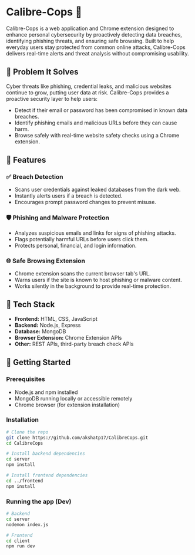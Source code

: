 # Calibre-Cops 🔐

Calibre-Cops is a web application and Chrome extension designed to enhance personal cybersecurity by proactively detecting data breaches, identifying phishing threats, and ensuring safe browsing. Built to help everyday users stay protected from common online attacks, Calibre-Cops delivers real-time alerts and threat analysis without compromising usability.

## 🚨 Problem It Solves

Cyber threats like phishing, credential leaks, and malicious websites continue to grow, putting user data at risk. Calibre-Cops provides a proactive security layer to help users:

- Detect if their email or password has been compromised in known data breaches.
- Identify phishing emails and malicious URLs before they can cause harm.
- Browse safely with real-time website safety checks using a Chrome extension.

## 🔑 Features

### ✅ Breach Detection
- Scans user credentials against leaked databases from the dark web.
- Instantly alerts users if a breach is detected.
- Encourages prompt password changes to prevent misuse.

### 🛡️ Phishing and Malware Protection
- Analyzes suspicious emails and links for signs of phishing attacks.
- Flags potentially harmful URLs before users click them.
- Protects personal, financial, and login information.

### 🌐 Safe Browsing Extension
- Chrome extension scans the current browser tab's URL.
- Warns users if the site is known to host phishing or malware content.
- Works silently in the background to provide real-time protection.

## 🧰 Tech Stack

- **Frontend:** HTML, CSS, JavaScript
- **Backend:** Node.js, Express
- **Database:** MongoDB
- **Browser Extension:** Chrome Extension APIs
- **Other:** REST APIs, third-party breach check APIs

## 🚀 Getting Started

### Prerequisites

- Node.js and npm installed
- MongoDB running locally or accessible remotely
- Chrome browser (for extension installation)

### Installation

```bash
# Clone the repo
git clone https://github.com/akshatp17/CalibreCops.git
cd CalibreCops

# Install backend dependencies
cd server
npm install

# Install frontend dependencies
cd ../frontend
npm install
```

### Running the app (Dev)

```bash
# Backend
cd server
nodemon index.js

# Frontend
cd client
npm run dev
```

